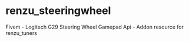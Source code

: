 # renzu_steeringwheel
Fivem - Logitech G29 Steering Wheel Gamepad Api - Addon resource for renzu_tuners
